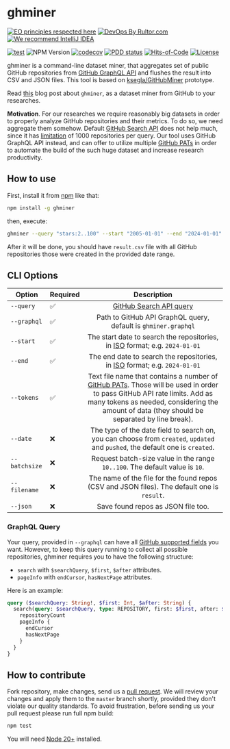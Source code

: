 # ghminer

[![EO principles respected here](https://www.elegantobjects.org/badge.svg)](https://www.elegantobjects.org)
[![DevOps By Rultor.com](http://www.rultor.com/b/h1alexbel/samples-filter)](http://www.rultor.com/p/h1alexbel/samples-filter)
[![We recommend IntelliJ IDEA](https://www.elegantobjects.org/intellij-idea.svg)](https://www.jetbrains.com/idea/)

[![test](https://github.com/h1alexbel/ghminer/actions/workflows/test.yml/badge.svg)](https://github.com/h1alexbel/ghminer/actions/workflows/test.yml)
![NPM Version](https://img.shields.io/npm/v/ghminer)
[![codecov](https://codecov.io/gh/h1alexbel/ghminer/graph/badge.svg?token=RraKKKENlR)](https://codecov.io/gh/h1alexbel/ghminer)
[![PDD status](http://www.0pdd.com/svg?name=h1alexbel/ghminer)](http://www.0pdd.com/p?name=h1alexbel/ghminer)
[![Hits-of-Code](https://hitsofcode.com/github/h1alexbel/ghminer)](https://hitsofcode.com/view/github/h1alexbel/ghminer)
[![License](https://img.shields.io/badge/license-MIT-green.svg)](https://github.com/h1alexbel/ghminer/blob/master/LICENSE.txt)

ghminer is a command-line dataset miner, that aggregates set of public GitHub
repositories from [GitHub GraphQL API] and flushes the result into CSV and JSON
files. This tool is based on [ksegla/GitHubMiner] prototype.

Read [this][blogpost] blog post about `ghminer`, as a dataset miner from GitHub
to your researches.

**Motivation**. For our researches we require reasonably big datasets in order
to properly analyze GitHub repositories and their metrics. To do so, we need
aggregate them somehow. Default [GitHub Search API] does not help much, since
it has [limitation] of 1000 repositories per query. Our tool uses GitHub
GraphQL API instead, and can offer to utilize multiple [GitHub PATs]
in order to automate the build of the such huge dataset and increase research
productivity.

## How to use

First, install it from [npm](https://www.npmjs.com/package/ghminer) like that:

```bash
npm install -g ghminer
```

then, execute:

```bash
ghminer --query "stars:2..100" --start "2005-01-01" --end "2024-01-01" --tokens pats.txt
```

After it will be done, you should have `result.csv` file with all GitHub
repositories those were created in the provided date range.

## CLI Options

| Option        | Required |                                                                                                        Description                                                                                                         |
|---------------|----------|:--------------------------------------------------------------------------------------------------------------------------------------------------------------------------------------------------------------------------:|
| `--query`     | ✅        |                                                                                                 [GitHub Search API query]                                                                                                  |
| `--graphql`   | ✅        |                                                                              Path to  GitHub API GraphQL query, default is `ghminer.graphql`                                                                               |
| `--start`     | ✅        |                                                                       The start date to search the repositories, in [ISO] format; e.g. `2024-01-01`                                                                        |
| `--end`       | ✅        |                                                                        The end date to search the repositories, in [ISO] format; e.g. `2024-01-01`                                                                         |
| `--tokens`    | ✅        | Text file name that contains a number of [GitHub PATs]. Those will be used in order to pass GitHub API rate limits. Add as many tokens as needed, considering the amount of data (they should be separated by line break). |
| `--date`      | ❌        |                                               The type of the date field to search on, you can choose from `created`, `updated` and `pushed`, the default one is `created`.                                                |
| `--batchsize` | ❌        |                                                                        Request batch-size value in the range `10..100`. The default value is `10`.                                                                         |
| `--filename`  | ❌        |                                                                The name of the file for the found repos (CSV and JSON files). The default one is `result`.                                                                 |
| `--json`      | ❌        |                                                                                             Save found repos as JSON file too.                                                                                             |

### GraphQL Query

Your query, provided in `--graphql` can have all
[GitHub supported fields][Gh Explorer] you want. However, to keep this query
running to collect all possible repositories, ghminer requires you to have
the following structure:

* `search` with `$searchQuery`, `$first`, `$after` attributes.
* `pageInfo` with `endCursor`, `hasNextPage` attributes.

Here is an example:

```graphql
query ($searchQuery: String!, $first: Int, $after: String) {
  search(query: $searchQuery, type: REPOSITORY, first: $first, after: $after) {
    repositoryCount
    pageInfo {
      endCursor
      hasNextPage
    }
  }
}
```

## How to contribute

Fork repository, make changes, send us a [pull request](https://www.yegor256.com/2014/04/15/github-guidelines.html).
We will review your changes and apply them to the `master` branch shortly,
provided they don't violate our quality standards. To avoid frustration,
before sending us your pull request please run full npm build:

```bash
npm test
```

You will need [Node 20+] installed.

[ksegla/GitHubMiner]: https://github.com/ksegla/GitHubMiner
[GitHub Search API]: https://api.github.com
[GitHub Search API query]: https://docs.github.com/en/search-github/searching-on-github/searching-for-repositories
[ISO]: https://en.wikipedia.org/wiki/ISO_8601
[GitHub GraphQL API]: https://api.github.com/graphql
[GitHub PAts]: https://docs.github.com/en/authentication/keeping-your-account-and-data-secure/managing-your-personal-access-tokens
[limitation]: https://stackoverflow.com/questions/37602893/github-search-limit-results
[Node 20+]: https://nodejs.org/en/download/package-manager
[blogpost]: https://h1alexbel.github.io/2024/05/24/ghminer.html
[Gh Explorer]: https://docs.github.com/en/graphql/overview/explorer
